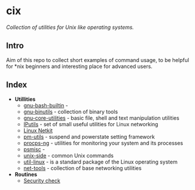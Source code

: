 <!--
File          : README.md

Created       : Sat 07 Nov 2015 22:58:38
Last Modified : Mon 16 Nov 2015 21:12:31
Maintainer    : sharlatan
-->

# cix #
_Collection of utilities for Unix like operating systems._

## Intro ##
Aim of this repo to collect short examples of command usage, to be helpful for
*nix beginners and interesting place for advanced users.

## Index ##
*   __Utillities__
    -   [gnu-bash-builtin](utils/gnu-bash-builtin.md)     -
    -   [gnu-binutils](utils/gnu-binutils.md)             -  collection of binary tools
    -   [gnu-core-utilities](utils/gnu-core-utilities.md) -  basic file, shell and text manipulation utilities
    -   [IPutils](utils/iputils.md)                       -  set of small useful utilities for Linux networking
    -   [Linux Netkit](utils/netkit.md)
    -   [pm-utils](utils/pm-utils.md)                     -  suspend and powerstate setting framework
    -   [procps-ng](utils/procps-ng.md)                   -  utilities for monitoring your system and its processes
    -   [psmisc](utils/psmisc.md)   -   
    -   [unix-side](utils/unix-side.md)                   -  common Unix commands
    -   [util-linux](utils/util-linux.md)                 -  is a standard package of the Linux operating system
    -   [net-tools](utils/net-utils.md)                   -  collection of base networking utilities 
*   __Routines__
    -   [Security check](routines/security_check.md)
